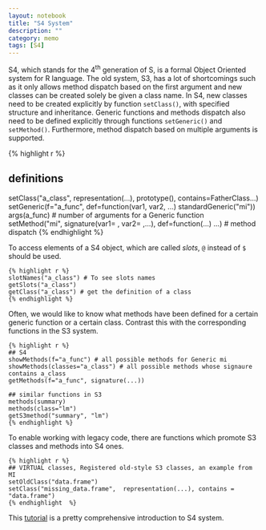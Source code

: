```yaml
---
layout: notebook
title: "S4 System"
description: ""
category: memo
tags: [S4]
---
```


S4, which stands for the 4<sup>th</sup> generation of S, is a formal Object
Oriented system for R language. The old system, S3, has a lot of shortcomings
such as it only allows method dispatch based on the first argument and new
classes can be created solely be given a class name. In S4, new classes need to
be created explicitly by function `setClass()`, with specified structure and
inheritance. Generic functions and methods dispatch also need to be defined
explicitly through functions `setGeneric()` and `setMethod()`. Furthermore,
method dispatch based on multiple arguments is supported. 

   {% highlight r %}
   ## definitions
   setClass("a_class", representation(...), prototype(), contains=FatherClass...)           
   setGeneric(f="a_func", def=function(var1, var2, ...) standardGeneric("mi"))                 
   args(a_func) # number of arguments for a Generic function                                             
   setMethod("mi", signature(var1= , var2= ,...), def=function(...) ...) # method dispatch
   {% endhighlight %}

To access elements of a S4 object, which are called _slots_, `@` instead of `$`
should be used. 

    {% highlight r %}      
    slotNames("a_class") # To see slots names
    getSlots("a_class")  
    getClass("a_class") # get the definition of a class
    {% endhighlight %}


Often, we would like to know what methods have been defined for a certain generic
function or a certain class. Contrast this with the corresponding functions in
the S3 system.

    {% highlight r %}
    ## S4 
    showMethods(f="a_func") # all possible methods for Generic mi
    showMethods(classes="a_class") # all possible methods whose signaure contains a_class
    getMethods(f="a_func", signature(...))

    ## similar functions in S3
    methods(summary)
    methods(class="lm")
    getS3method("summary", "lm")
    {% endhighlight %}
    
To enable working with legacy code, there are functions which promote S3 classes
and methods into S4 ones.
    
    {% highlight r %}
    ## VIRTUAL classes, Registered old-style S3 classes, an example from MI
    setOldClass("data.frame")
    setClass("missing_data.frame",  representation(...), contains = "data.frame")
    {% endhighlight  %}

This
[tutorial](http://cran.r-project.org/doc/contrib/Genolini-S4tutorialV0-5en.pdf)
is a pretty comprehensive introduction to S4 system.
